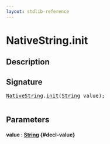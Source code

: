 ```yaml
---
layout: stdlib-reference
---
```


# NativeString\.init

## Description





## Signature 

<pre>
<a href="/stdlib-reference/types/NativeString/index" class="code_type">NativeString</a>.<a href="/stdlib-reference/types/NativeString/init">init</a>(<a href="/stdlib-reference/types/String/index" class="code_type">String</a> <span class='code_param'>value</span>);

</pre>

## Parameters

#### value  : [String](/stdlib-reference/types/String/index) {#decl-value}

